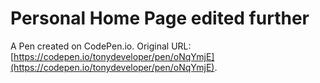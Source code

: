 # Personal Home Page edited further

A Pen created on CodePen.io. Original URL: [https://codepen.io/tonydeveloper/pen/oNqYmjE](https://codepen.io/tonydeveloper/pen/oNqYmjE).

